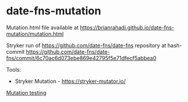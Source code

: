 # date-fns-mutation

Mutation.html file available at https://brianrahadi.github.io/date-fns-mutation/mutation.html

Stryker run of https://github.com/date-fns/date-fns repository at hash-commit https://github.com/date-fns/date-fns/commit/6c70ac6d073ebe869e42795f5e71dfecf5abbea0

Tools:
- Stryker Mutation - https://stryker-mutator.io/

[Mutation testing](https://en.wikipedia.org/wiki/Mutation_testing)
